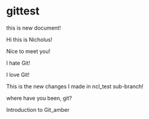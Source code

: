gittest
=======

this is new document!

Hi this is Nicholus!

Nice to meet you!

I hate Git!

I love Git!

This is the new changes I made in ncl_test sub-branch!

where have you been, git?

Introduction to Git_amber



